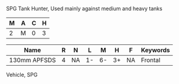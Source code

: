 SPG Tank Hunter, Used mainly against medium and heavy tanks 

| M   | A   | C   | H   |
| --- | --- | --- | --- |
| 2   | M   | 0   | 3   |


| Name         | R   | N   | L   | M   | H   | F   | Keywords |
| ------------ | --- | --- | --- | --- | --- | --- | -------- |
| 130mm APFSDS | 4   | NA  | 1-  | 6-  | 3+  | NA  | Frontal  |
Vehicle, SPG